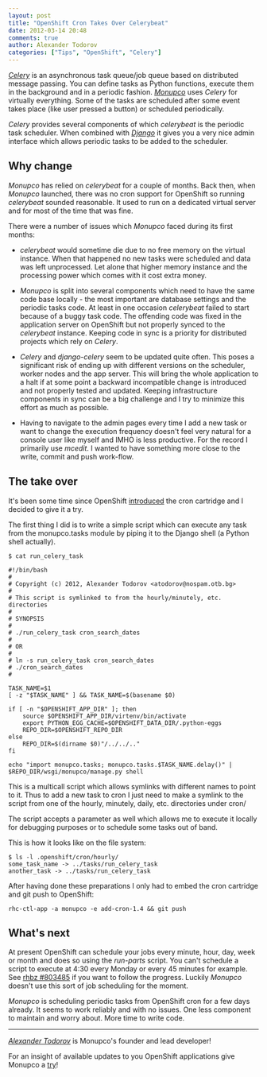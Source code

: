 ```yaml
---
layout: post
title: "OpenShift Cron Takes Over Celerybeat"
date: 2012-03-14 20:48
comments: true
author: Alexander Todorov
categories: ["Tips", "OpenShift", "Celery"]
---
```


[*Celery*](http://celeryproject.org/) is an asynchronous task queue/job queue
based on distributed message passing. You can define tasks as Python functions,
execute them in the background and in a periodic fashion.
[*Monupco*](http://www.monupco.com) uses *Celery* for virtually everything.
Some of the tasks are scheduled after some event takes place (like user pressed a button)
or scheduled periodically.


*Celery* provides several components of which *celerybeat* is the periodic task scheduler.
When combined with [*Django*](http://djangoproject.com) it gives you a very nice admin interface
which allows periodic tasks to be added to the scheduler.

Why change
----------

*Monupco* has relied on *celerybeat* for a couple of months. Back then, when *Monupco* launched,
there was no cron support for OpenShift so running *celerybeat* sounded reasonable.
It used to run on a dedicated virtual server and for most of the time that was fine. 

There were a number of issues which *Monupco* faced during its first months:

* *celerybeat* would sometime die due to no free memory on the virtual instance.
When that happened no new tasks were scheduled and data was left unprocessed.
Let alone that higher memory instance and the processing power which comes with it
cost extra money.

* *Monupco* is split into several components which need to have the same code base
locally - the most important are database settings and the periodic tasks
code. At least in one occasion *celerybeat* failed to start because of a buggy 
task code. The offending code was fixed in the application server on OpenShift but
not properly synced to the *celerybeat* instance. Keeping code in sync is a priority
for distributed projects which rely on *Celery*.

* *Celery* and *django-celery* seem to be updated quite often. This poses a significant risk
of ending up with different versions on the scheduler, worker nodes and the app server. This will
bring the whole application to a halt if at some point a backward incompatible change is introduced
and not properly tested and updated. Keeping infrastructure components in sync can be a big challenge
and I try to minimize this effort as much as possible.

* Having to navigate to the admin pages every time I add a new task or want to change the execution
frequency doesn't feel very natural for a console user like myself and IMHO is less productive.
For the record I primarily use *mcedit*. I wanted to have something more close to the
write, commit and push work-flow.


The take over
-------------

It's been some time since OpenShift
[introduced](https://www.redhat.com/openshift/community/blogs/getting-started-with-cron-jobs-on-openshift)
the cron cartridge and I decided to give it a try.

The first thing I did is to write a simple script which can execute any task from the monupco.tasks module
by piping it to the Django shell (a Python shell actually).

    $ cat run_celery_task 
    
    #!/bin/bash
    #
    # Copyright (c) 2012, Alexander Todorov <atodorov@nospam.otb.bg>
    #
    # This script is symlinked to from the hourly/minutely, etc. directories
    #
    # SYNOPSIS
    #
    # ./run_celery_task cron_search_dates
    #
    # OR
    #
    # ln -s run_celery_task cron_search_dates
    # ./cron_search_dates
    #
    
    TASK_NAME=$1
    [ -z "$TASK_NAME" ] && TASK_NAME=$(basename $0)
    
    if [ -n "$OPENSHIFT_APP_DIR" ]; then
        source $OPENSHIFT_APP_DIR/virtenv/bin/activate
        export PYTHON_EGG_CACHE=$OPENSHIFT_DATA_DIR/.python-eggs
        REPO_DIR=$OPENSHIFT_REPO_DIR
    else
        REPO_DIR=$(dirname $0)"/../../.."
    fi
    
    echo "import monupco.tasks; monupco.tasks.$TASK_NAME.delay()" | $REPO_DIR/wsgi/monupco/manage.py shell



This is a multicall script which allows symlinks with different names to point to it. 
Thus to add a new task to cron I just need to make a symlink to the script from one of the
hourly, minutely, daily, etc. directories under cron/

The script accepts a parameter as well which allows me to execute it locally for debugging purposes
or to schedule some tasks out of band.

This is how it looks like on the file system:

    $ ls -l .openshift/cron/hourly/
    some_task_name -> ../tasks/run_celery_task
    another_task -> ../tasks/run_celery_task


After having done these preparations I only had to embed the cron cartridge and git push to OpenShift:

    rhc-ctl-app -a monupco -e add-cron-1.4 && git push


What's next
---------

At present OpenShift can schedule your jobs every minute, hour, day, week or month and does so using the
*run-parts* script. You can't schedule a script to execute at 4:30 every Monday or every 45 minutes for example.
See [rhbz #803485](https://bugzilla.redhat.com/show_bug.cgi?id=803485) if you want to follow the
progress. Luckily *Monupco* doesn't use this sort of job scheduling for the moment.


*Monupco* is scheduling periodic tasks from OpenShift cron for a few days already. 
It seems to work reliably and with no issues. One less component to maintain and worry about.
More time to write code.


---------------------------------------------------------------------------------

[*Alexander Todorov*](http://about.me/atodorov) is Monupco's founder and lead developer!

For an insight of available updates to you OpenShift applications give
Monupco a [try](https://monupco-otb.rhcloud.com/applications/mine/)!
